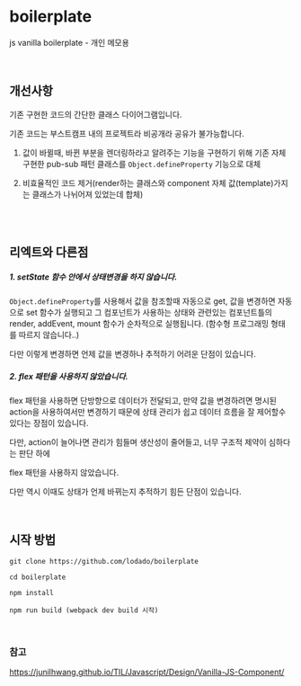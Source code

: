 # boilerplate
js vanilla boilerplate - 개인 메모용

<br>

## 개선사항

기존 구현한 코드의 간단한 클래스 다이어그램입니다.

기존 코드는 부스트캠프 내의 프로젝트라 비공개라 공유가 불가능합니다.

1. 값이 바뀔때, 바뀐 부분을 렌더링하라고 알려주는 기능을 구현하기 위해 기존 자체구현한 pub-sub 패턴 클래스를 ```Object.defineProperty``` 기능으로 대체 

2. 비효율적인 코드 제거(render하는 클래스와 component 자체 값(template)가지는 클래스가 나뉘어져 있었는데 합체)

<br>


<br> 

## 리엑트와 다른점

##### 1. setState 함수 안에서 상태변경을 하지 않습니다.

```Object.defineProperty```를 사용해서 값을 참조할때 자동으로 get, 값을 변경하면 자동으로 set 함수가 실행되고 그 컴포넌트가 사용하는
상태와 관련있는 컴포넌트틀의 render, addEvent, mount 함수가 순차적으로 실행됩니다. (함수형 프로그래밍 형태를 따르지 않습니다..)


다만 이렇게 변경하면 언제 값을 변경하나 추적하기 어려운 단점이 있습니다. 

##### 2. flex 패턴을 사용하지 않았습니다.

flex 패턴을 사용하면 단방향으로 데이터가 전달되고, 만약 값을 변경하려면 명시된 action을 사용하여서만 변경하기 때문에 
상태 관리가 쉽고 데이터 흐름을 잘 제어할수 있다는 장점이 있습니다.

다만, action이 늘어나면 관리가 힘들며 생산성이 줄어들고, 너무 구조적 제약이 심하다는 판단 하에 

flex 패턴을 사용하지 않았습니다.

다만 역시 이때도 상태가 언제 바뀌는지 추적하기 힘든 단점이 있습니다.

<br>


## 시작 방법

```
git clone https://github.com/lodado/boilerplate

cd boilerplate

npm install

npm run build (webpack dev build 시작)

```

<br>

### 참고

https://junilhwang.github.io/TIL/Javascript/Design/Vanilla-JS-Component/